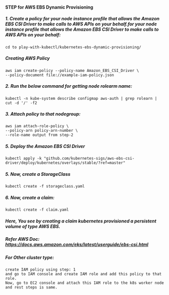 #### STEP for AWS EBS Dynamic Provisioning
##### 1. Create a policy for your node instance profile that allows the Amazon EBS CSI Driver to make calls to AWS APIs on your behalf.for your node instance profile that allows the Amazon EBS CSI Driver to make calls to AWS APIs on your behalf:
```
cd to play-with-kubectl/kubernetes-ebs-dynamic-provisioning/
```
##### Creating AWS Policy 
```
aws iam create-policy --policy-name Amazon_EBS_CSI_Driver \
--policy-document file://example-iam-policy.json
```

##### 2. Run the below command for getting node rolearm name:
```
kubectl -n kube-system describe configmap aws-auth | grep rolearn | cut -d '/' -f2
```

##### 3. Attach policy to that nodegroup:
```
aws iam attach-role-policy \
--policy-arn policy-arn-number \
--role-name output from step-2
```
##### 5. Deploy the Amazon EBS CSI Driver
```
kubectl apply -k "github.com/kubernetes-sigs/aws-ebs-csi-driver/deploy/kubernetes/overlays/stable/?ref=master"
```
  
##### 5. Now, create a StorageClass
```
kubectl create -f storageclass.yaml
```

##### 6. Now, create a claim:
```
kubectl create -f claim.yaml
```
##### Here, You see by creating a claim kubernetes provisioned a persistent volume of type AWS EBS.

##### Refer AWS Doc: https://docs.aws.amazon.com/eks/latest/userguide/ebs-csi.html


##### For Other cluster type:
```
create IAM policy using step: 1
and go to IAM console and create IAM role and add this policy to that role.
Now, go to EC2 console and attach this IAM role to the k8s worker node 
and rest steps is same.
```
